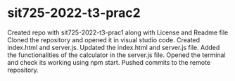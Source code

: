 # sit725-2022-t3-prac2
Created repo with sit725-2022-t3-prac1 along with License and Readme file
Cloned the repository and opened it in visual studio code.
Created index.html and server.js.
Updated the index.html and server.js file.
Added the functionalities of the calculator in the server.js file.
Opened the terminal and check its working using npm start.
Pushed commits to the remote repository.
